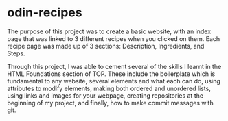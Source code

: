 # odin-recipes

The purpose of this project was to create a basic website, with an index page that was linked to 3 different recipes when you clicked on them. Each recipe page was made up of 3 sections: Description, Ingredients, and Steps.

Through this project, I was able to cement several of the skills I learnt in the HTML Foundations section of TOP. These include the boilerplate which is fundamental to any website, several elements and what each can do, using attributes to modify elements, making both ordered and unordered lists, using links and images for your webpage, creating repositories at the beginning of my project, and finally, how to make commit messages with git.
